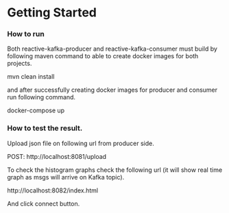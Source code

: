 # Getting Started

### How to run

Both reactive-kafka-producer and reactive-kafka-consumer must build by following maven command to able to create docker images for both projects.

mvn clean install

and after successfully creating docker images for producer and consumer run following command.

docker-compose up



### How to test the result.

Upload json file on following url from producer side.

POST: http://localhost:8081/upload


To check the histogram graphs check the following url (it will show real time graph as msgs will arrive on Kafka topic).

http://localhost:8082/index.html

And click connect button.